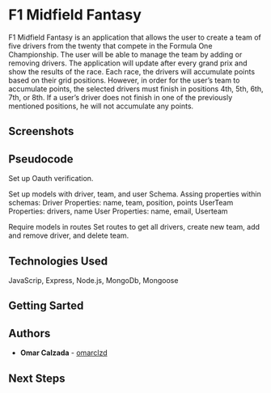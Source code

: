 # F1 Midfield Fantasy

F1 Midfield Fantasy is an application that allows the user to create a team of five drivers from the twenty that compete in the Formula One Championship. The user will be able to manage the team by adding or removing drivers. The application will update after every grand prix and show the results of the race. Each race, the drivers will accumulate points based on their grid positions. However, in order for the user’s team to accumulate points, the selected drivers must finish in positions 4th, 5th, 6th, 7th, or 8th. If a user’s driver does not finish in one of the previously mentioned positions, he will not accumulate any points. 


## Screenshots

<!-- ![commute game wireframe](../master/images/commute-layout3.png)

![game over state](../master/images/gameover.png)

![win state](../master/images/winner.png) -->

## Pseudocode


Set up Oauth verification. 

Set up models with driver, team, and user Schema. 
Assing properties within schemas:
Driver Properties: name, team, position, points
UserTeam Properties: drivers, name
User Properties: name, email, Userteam

Require models in routes
Set routes to get all drivers, create new team, add and remove driver, and delete team.



## Technologies Used

JavaScrip, Express, Node.js, MongoDb, Mongoose

## Getting Sarted 

<!-- Link to game - [Commute](https://omarclzd.github.io/commute-game/) -->

## Authors

* **Omar Calzada** - [omarclzd](https://github.com/omarclzd)

## Next Steps




